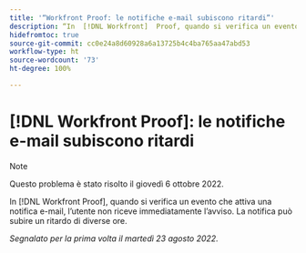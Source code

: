 ```yaml
---
title: '“Workfront Proof: le notifiche e-mail subiscono ritardi”'
description: “In  [!DNL Workfront]  Proof, quando si verifica un evento che attiva una notifica e-mail, l’utente non riceve immediatamente l’avviso. La notifica può subire un ritardo di diverse ore”.
hidefromtoc: true
source-git-commit: cc0e24a8d60928a6a13725b4c4ba765aa47abd53
workflow-type: ht
source-wordcount: '73'
ht-degree: 100%

---
```



# [!DNL Workfront Proof]: le notifiche e-mail subiscono ritardi

>[!NOTE]
>
>Questo problema è stato risolto il giovedì 6 ottobre 2022.

In [!DNL Workfront Proof], quando si verifica un evento che attiva una notifica e-mail, l’utente non riceve immediatamente l’avviso. La notifica può subire un ritardo di diverse ore.

_Segnalato per la prima volta il martedì 23 agosto 2022._

